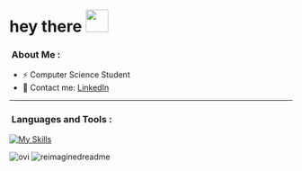 
<h1 align="left">hey there <img src="https://media.giphy.com/media/hvRJCLFzcasrR4ia7z/giphy.gif" width="40"></h1>

### &nbsp;About Me :
- ⚡ Computer Science Student
- 💬 Contact me: [LinkedIn](https://www.linkedin.com/in/jes%C3%BAs-cuesta-bartolom%C3%A9/)
  
---

### &nbsp;Languages and Tools :
[![My Skills](https://skillicons.dev/icons?i=py,c,cpp,java,html,css,js,ts,deno,graphql,react,mysql,mongodb,ruby,git,github,linux,matlab,postman,aws,vscode,idea,qt,discord)](https://skillicons.dev)


<img src="https://github-readme-stats.vercel.app/api/top-langs?username=jesuscbart&show_icons=true&locale=en&layout=compact&theme=chartreuse-dark" alt="ovi" />


<img src="https://myreadme.vercel.app/api/embed/jesuscbart?panels=userstatistics,toprepositories,toplanguages,commitgraph" alt="reimaginedreadme" />
